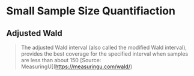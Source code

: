 # Small Sample Size Quantifiaction
## Adjusted Wald 
> The adjusted Wald interval (also called the modified Wald interval), provides the best coverage for the specified interval when samples are less than about 150
[Source: MeasuringU[(https://measuringu.com/wald/)
